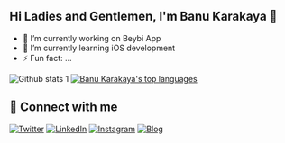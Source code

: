 ## Hi Ladies and Gentlemen, I'm Banu Karakaya 👋

- 🔭 I’m currently working on Beybi App
- 🌱 I’m currently learning iOS development
- ⚡ Fun fact: ...

![Github stats 1](https://github-readme-stats.vercel.app/api?username=BanuKarakaya&show_icons=true&theme=catppuccin_latte) 
 [![Banu Karakaya's top languages](https://github-readme-stats.vercel.app/api/top-langs/?username=BanuKarakaya&theme=catppuccin_latte)](https://github.com/BanuKarakaya/github-readme-stats)
  
  ## 🔗 Connect with me

[![Twitter](https://img.shields.io/badge/X-1DA1F2?style=for-the-badge&logo=x&logoColor=white)](https://x.com/NrbnKarakaya)
[![LinkedIn](https://img.shields.io/badge/LinkedIn-0077B5?style=for-the-badge&logo=linkedin&logoColor=white)](https://linkedin.com/in/BanuKarakaya)
[![Instagram](https://img.shields.io/badge/Instagram-E4405F?style=for-the-badge&logo=instagram&logoColor=white)](https://instagram.com/karakayanurbanu)
[![Blog](https://img.shields.io/badge/-Blog-FF5722?style=flat&logo=blogger&logoColor=white)](https://banukarakaya.com)



 


